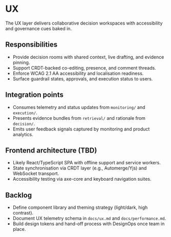 # UX

The UX layer delivers collaborative decision workspaces with accessibility and
governance cues baked in.

## Responsibilities

- Provide decision rooms with shared context, live drafting, and evidence
  pinning.
- Support CRDT-backed co-editing, presence, and comment threads.
- Enforce WCAG 2.1 AA accessibility and localisation readiness.
- Surface guardrail states, approvals, and execution status to users.

## Integration points

- Consumes telemetry and status updates from `monitoring/` and `execution/`.
- Presents evidence bundles from `retrieval/` and rationale from `decision/`.
- Emits user feedback signals captured by monitoring and product analytics.

## Frontend architecture (TBD)

- Likely React/TypeScript SPA with offline support and service workers.
- State synchronisation via CRDT layer (e.g., Automerge/Yjs) and WebSocket
  transport.
- Accessibility testing via axe-core and keyboard navigation suites.

## Backlog

- Define component library and theming strategy (light/dark, high contrast).
- Document UX telemetry schema in `docs/ux.md` and `docs/performance.md`.
- Build design tokens and hand-off process with DesignOps once team in place.
